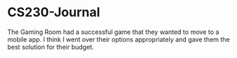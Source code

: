 # CS230-Journal
The Gaming Room had a successful game that they wanted to move to a mobile app. I think I went over their options appropriately and gave them the best solution for their budget. 
